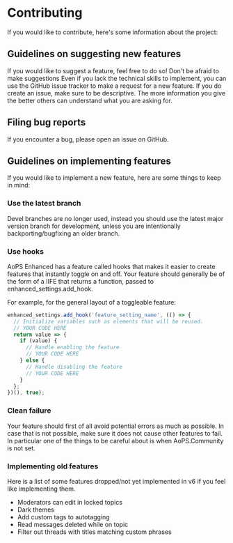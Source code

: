 # Contributing
If you would like to contribute, here's some information about the project:

## Guidelines on suggesting new features
If you would like to suggest a feature, feel free to do so! Don't be afraid to make suggestions
Even if you lack the technical skills to implement, you can use the GitHub issue tracker to make a request for a new feature.
If you do create an issue, make sure to be descriptive.
The more information you give the better others can understand what you are asking for.

## Filing bug reports 
If you encounter a bug, please open an issue on GitHub.

## Guidelines on implementing features
If you would like to implement a new feature, here are some things to keep in mind:

### Use the latest branch
Devel branches are no longer used, instead you should use the latest major version branch for development, unless you are intentionally backporting/bugfixing an older branch.

### Use hooks
AoPS Enhanced has a feature called hooks that makes it easier to create features that instantly toggle on and off.
Your feature should generally be of the form of a IIFE that returns a function, passed to enhanced_settings.add_hook.

For example, for the general layout of a toggleable feature:
```javascript
enhanced_settings.add_hook('feature_setting_name', (() => {
  // Initialize variables such as elements that will be reused.
  // YOUR CODE HERE
  return value => {
    if (value) {
      // Handle enabling the feature
      // YOUR CODE HERE
    } else {
      // Handle disabling the feature
      // YOUR CODE HERE
    }
  };
})(), true);
```

### Clean failure
Your feature should first of all avoid potential errors as much as possible.
In case that is not possible, make sure it does not cause other features to fail.
In particular one of the things to be careful about is when AoPS.Community is not set.

### Implementing old features
Here is a list of some features dropped/not yet implemented in v6 if you feel like implementing them.
* Moderators can edit in locked topics
* Dark themes
* Add custom tags to autotagging
* Read messages deleted while on topic
* Filter out threads with titles matching custom phrases

